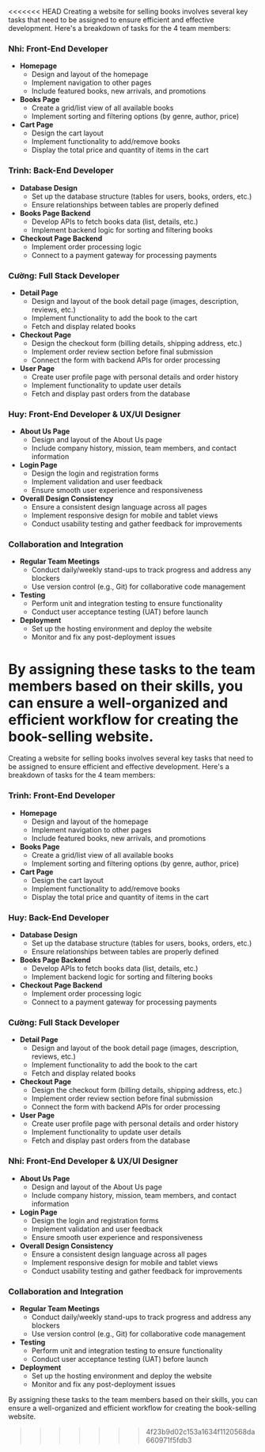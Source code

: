 <<<<<<< HEAD
Creating a website for selling books involves several key tasks that need to be assigned to ensure efficient and effective development. Here's a breakdown of tasks for the 4 team members:

### Nhi: Front-End Developer
- **Homepage**
  - Design and layout of the homepage
  - Implement navigation to other pages
  - Include featured books, new arrivals, and promotions
- **Books Page**
  - Create a grid/list view of all available books
  - Implement sorting and filtering options (by genre, author, price)
- **Cart Page**
  - Design the cart layout
  - Implement functionality to add/remove books
  - Display the total price and quantity of items in the cart

### Trinh: Back-End Developer
- **Database Design**
  - Set up the database structure (tables for users, books, orders, etc.)
  - Ensure relationships between tables are properly defined
- **Books Page Backend**
  - Develop APIs to fetch books data (list, details, etc.)
  - Implement backend logic for sorting and filtering books
- **Checkout Page Backend**
  - Implement order processing logic
  - Connect to a payment gateway for processing payments

### Cường: Full Stack Developer
- **Detail Page**
  - Design and layout of the book detail page (images, description, reviews, etc.)
  - Implement functionality to add the book to the cart
  - Fetch and display related books
- **Checkout Page**
  - Design the checkout form (billing details, shipping address, etc.)
  - Implement order review section before final submission
  - Connect the form with backend APIs for order processing
- **User Page**
  - Create user profile page with personal details and order history
  - Implement functionality to update user details
  - Fetch and display past orders from the database

### Huy: Front-End Developer & UX/UI Designer
- **About Us Page**
  - Design and layout of the About Us page
  - Include company history, mission, team members, and contact information
- **Login Page**
  - Design the login and registration forms
  - Implement validation and user feedback
  - Ensure smooth user experience and responsiveness
- **Overall Design Consistency**
  - Ensure a consistent design language across all pages
  - Implement responsive design for mobile and tablet views
  - Conduct usability testing and gather feedback for improvements

### Collaboration and Integration
- **Regular Team Meetings**
  - Conduct daily/weekly stand-ups to track progress and address any blockers
  - Use version control (e.g., Git) for collaborative code management
- **Testing**
  - Perform unit and integration testing to ensure functionality
  - Conduct user acceptance testing (UAT) before launch
- **Deployment**
  - Set up the hosting environment and deploy the website
  - Monitor and fix any post-deployment issues

By assigning these tasks to the team members based on their skills, you can ensure a well-organized and efficient workflow for creating the book-selling website.
=======
Creating a website for selling books involves several key tasks that need to be assigned to ensure efficient and effective development. Here's a breakdown of tasks for the 4 team members:

### Trinh: Front-End Developer
- **Homepage**
  - Design and layout of the homepage
  - Implement navigation to other pages
  - Include featured books, new arrivals, and promotions
- **Books Page**
  - Create a grid/list view of all available books
  - Implement sorting and filtering options (by genre, author, price)
- **Cart Page**
  - Design the cart layout
  - Implement functionality to add/remove books
  - Display the total price and quantity of items in the cart

### Huy: Back-End Developer
- **Database Design**
  - Set up the database structure (tables for users, books, orders, etc.)
  - Ensure relationships between tables are properly defined
- **Books Page Backend**
  - Develop APIs to fetch books data (list, details, etc.)
  - Implement backend logic for sorting and filtering books
- **Checkout Page Backend**
  - Implement order processing logic
  - Connect to a payment gateway for processing payments

### Cường: Full Stack Developer
- **Detail Page**
  - Design and layout of the book detail page (images, description, reviews, etc.)
  - Implement functionality to add the book to the cart
  - Fetch and display related books
- **Checkout Page**
  - Design the checkout form (billing details, shipping address, etc.)
  - Implement order review section before final submission
  - Connect the form with backend APIs for order processing
- **User Page**
  - Create user profile page with personal details and order history
  - Implement functionality to update user details
  - Fetch and display past orders from the database

### Nhi: Front-End Developer & UX/UI Designer
- **About Us Page**
  - Design and layout of the About Us page
  - Include company history, mission, team members, and contact information
- **Login Page**
  - Design the login and registration forms
  - Implement validation and user feedback
  - Ensure smooth user experience and responsiveness
- **Overall Design Consistency**
  - Ensure a consistent design language across all pages
  - Implement responsive design for mobile and tablet views
  - Conduct usability testing and gather feedback for improvements

### Collaboration and Integration
- **Regular Team Meetings**
  - Conduct daily/weekly stand-ups to track progress and address any blockers
  - Use version control (e.g., Git) for collaborative code management
- **Testing**
  - Perform unit and integration testing to ensure functionality
  - Conduct user acceptance testing (UAT) before launch
- **Deployment**
  - Set up the hosting environment and deploy the website
  - Monitor and fix any post-deployment issues

By assigning these tasks to the team members based on their skills, you can ensure a well-organized and efficient workflow for creating the book-selling website.
>>>>>>> 4f23b9d02c153a1634f1120568da660971f5fdb3
